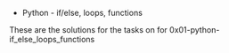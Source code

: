 * Python - if/else, loops, functions

These are the solutions for the tasks on for 0x01-python-if_else_loops_functions
